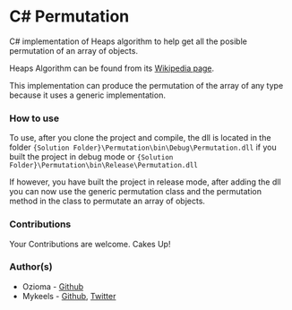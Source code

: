 # C# Permutation

C# implementation of Heaps algorithm to help get all the posible permutation of an array of objects.

Heaps Algorithm can be found from its [Wikipedia page](https://en.wikipedia.org/wiki/Heap's_algorithm).

This implementation can  produce the permutation of the array of any type because it uses a generic implementation.

### How to use
To use, after you clone the project and compile, the dll is located in the folder `{Solution Folder}\Permutation\bin\Debug\Permutation.dll` if you built the project in debug mode or `{Solution Folder}\Permutation\bin\Release\Permutation.dll`

If however, you have built the project in release mode, after adding the dll you can now use the generic permutation class and the permutation method in the class to permutate an array of objects.

### Contributions

Your Contributions are welcome. Cakes Up!

### Author(s)

- Ozioma - [Github](https://github.com/Oziomajnr)
- Mykeels - [Github](https://github.com/mykeels), [Twitter](https://twitter.com/mykeels)